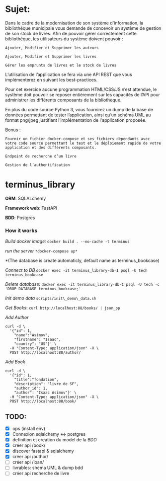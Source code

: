 # Sujet:

Dans le cadre de la modernisation de son système d'information, la bibliothèque municipale vous demande de concevoir un système de gestion de son stock de livres. Afin de pouvoir gérer correctement cette bibliothèque, les utilisateurs du système doivent pouvoir : 

    Ajouter, Modifier et Supprimer les auteurs

    Ajouter, Modifier et Supprimer les livres

    Gérer les emprunts de livres et le stock de livres


L’utilisation de l’application se fera via une API REST que vous implémenterez en suivant les best-practices.

Pour cet exercice aucune programmation HTML/CSS/JS n’est attendue, le système doit pouvoir se reposer entièrement sur les capacités de l’API pour administrer les différents composants de la bibliothèque.

En plus du code source Python 3, vous fournirez un dump de la base de données permettant de tester l’application, ainsi qu’un schéma UML au format png/jpeg justifiant l’implémentation de l'application proposée.

Bonus : 

    Fournir un fichier docker-compose et ses fichiers dépendants avec votre code source permettant le test et le déploiement rapide de votre application et des différents composants.

    Endpoint de recherche d’un livre

    Gestion de l’authentification


# terminus_library

**ORM**: SQLALchemy

**Framework web**: FastAPI

**BDD**: Postgres

### How it works 
*Build docker image:*
`docker build . --no-cache -t terminus`

*run the server*
`*docker-compose up*`

*(The database is create automaticly, default name as terminus_bookcase)

*Connect to DB*
`docker exec -it terminus_library-db-1 psql -U tech terminus_bookcase`

*Delete database:*
`docker exec -it terminus_library-db-1 psql -U tech -c 'DROP DATABASE terminus_bookcase;'`

*Init demo data*
`scripts/init\_demo\_data.sh`

*Get Books*:
`curl http://localhost:88/books/ | json_pp`

*Add Author*
```
curl -d \
  '{"id": 1, 
    "name":"Asimov", 
    "firstname": "Isaac", 
    "country": "US"}' \
  -H "Content-Type: application/json" -X \
  POST http://localhost:88/author/

```

*Add Book*
```
curl -d \
  '{"id": 1,
    "title":"fondation",
    "description": "livre de SF",
    "author_id": 1,
    "author": "Isaac Asimov"}' \
  -H "Content-Type: application/json" -X \
  POST http://localhost:88/book/
```


## TODO:
- [X] ops (install env)
- [X] Connexion sqlalchemy <-> postgres
- [X] definition et creation du model de la BDD
- [X] créer api /book/
- [x] discover fastapi & sqlalchemy
- [x] créer api /author/
- [ ] créer api /loan/
- [ ] livrables: shema UML & dump bdd
- [ ] créer api recherche de livre
